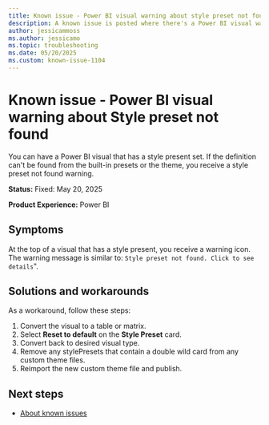 ```yaml
---
title: Known issue - Power BI visual warning about style preset not found
description: A known issue is posted where there's a Power BI visual warning about Style preset not found.
author: jessicammoss
ms.author: jessicamo
ms.topic: troubleshooting  
ms.date: 05/20/2025
ms.custom: known-issue-1104
---
```


# Known issue - Power BI visual warning about Style preset not found

You can have a Power BI visual that has a style present set. If the definition can't be found from the built-in presets or the theme, you receive a style preset not found warning.

**Status:** Fixed: May 20, 2025

**Product Experience:** Power BI

## Symptoms

At the top of a visual that has a style present, you receive a warning icon. The warning message is similar to: `Style preset not found. Click to see details`".

## Solutions and workarounds

As a workaround, follow these steps:

1. Convert the visual to a table or matrix.
1. Select **Reset to default** on the **Style Preset** card.
1. Convert back to desired visual type.
1. Remove any stylePresets that contain a double wild card from any custom theme files.
1. Reimport the new custom theme file and publish.

## Next steps

- [About known issues](https://support.fabric.microsoft.com/known-issues)
